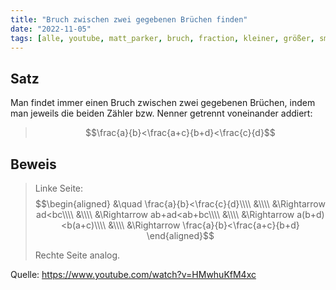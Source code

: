 ```yaml
---
title: "Bruch zwischen zwei gegebenen Brüchen finden"
date: "2022-11-05"
tags: [alle, youtube, matt_parker, bruch, fraction, kleiner, größer, smaller, bigger, zwischen, addition, math, mathe]
---
```


## Satz

Man findet immer einen Bruch zwischen zwei gegebenen Brüchen, indem man jeweils die beiden Zähler bzw. Nenner getrennt voneinander addiert:

>$$\frac{a}{b}<\frac{a+c}{b+d}<\frac{c}{d}$$

## Beweis

>Linke Seite:
>$$\begin{aligned}
&\quad \frac{a}{b}<\frac{c}{d}\\\\
&\\\\
&\Rightarrow ad<bc\\\\
&\\\\
&\Rightarrow ab+ad<ab+bc\\\\
&\\\\
&\Rightarrow a(b+d)<b(a+c)\\\\
&\\\\
&\Rightarrow \frac{a}{b}<\frac{a+c}{b+d}
\end{aligned}$$
>
>Rechte Seite analog.

Quelle: https://www.youtube.com/watch?v=HMwhuKfM4xc
